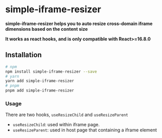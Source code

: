 # simple-iframe-resizer

**simple-iframe-resizer helps you to auto resize cross-domain iframe dimensions based on the content size**

**It works as react hooks, and is only compatible with React>=16.8.0**

## Installation

```sh
# npm
npm install simple-iframe-resizer --save
# yarn
yarn add simple-iframe-resizer
# pnpm
pnpm add simple-iframe-resizer
```

### Usage

There are two hooks, `useResizeChild` and `useResizeParent`

- `useResizeChild`: used within iframe page.
- `useResizeParent`: used in host page that containing a iframe element

